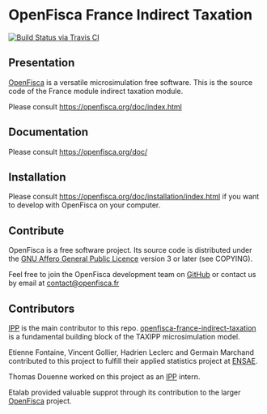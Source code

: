 # OpenFisca France Indirect Taxation

[![Build Status via Travis CI](https://travis-ci.org/openfisca/openfisca-france-indirect-taxation.svg?branch=master)](https://travis-ci.org/openfisca/openfisca-france-indirect-taxation)

## Presentation

[OpenFisca](http://www.openfisca.fr/) is a versatile microsimulation free software.
This is the source code of the France module indirect taxation module.

Please consult https://openfisca.org/doc/index.html

## Documentation

Please consult https://openfisca.org/doc/

## Installation

Please consult https://openfisca.org/doc/installation/index.html if you want to develop with OpenFisca on your computer.

## Contribute

OpenFisca is a free software project.
Its source code is distributed under the [GNU Affero General Public Licence](http://www.gnu.org/licenses/agpl.html)
version 3 or later (see COPYING).

Feel free to join the OpenFisca development team on [GitHub](https://github.com/openfisca) or contact us by email at
contact@openfisca.fr


## Contributors

[IPP](www.ipp.eu) is the main contributor to this repo. [openfisca-france-indirect-taxation](https://github.com/openfisca/openfisca-france-indirect-taxation) is a fundamental building block of the TAXIPP microsimulation model.

Etienne Fontaine, Vincent Gollier, Hadrien Leclerc and Germain Marchand contributed to this project to fulfill their applied statistics project at [ENSAE](ensae.fr).

Thomas Douenne worked on this project as an [IPP](www.ipp.eu) intern.

Etalab provided valuable supprot through its contribution to the larger [OpenFisca](http://www.openfisca.fr/) project.
